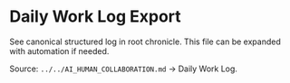 # Daily Work Log Export

See canonical structured log in root chronicle. This file can be expanded with automation if needed.

Source: `../../AI_HUMAN_COLLABORATION.md` → Daily Work Log.

